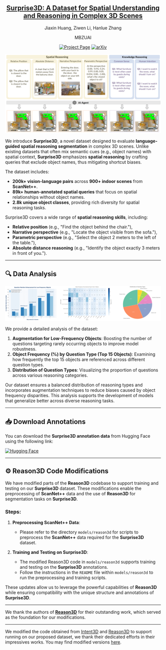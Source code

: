 
<div align='center'>

<h2><a href="https://arxiv.org/abs/your_arxiv_id">Surprise3D: A Dataset for Spatial Understanding and Reasoning in Complex 3D Scenes</a></h2>
Jiaxin Huang, Ziwen Li, Hanlue Zhang
 
MBZUAI

[![Project Page](https://img.shields.io/badge/Project-Page-green)](https://mbzuai-liziwen.github.io/Surprise3D/)
[![arXiv](https://img.shields.io/badge/arXiv-Paper-red)](https://arxiv.org/abs/your_arxiv_id)

</div>

<p align="center">
    <img src="assets/task.png" alt="overview" width="800" />
</p>

We introduce **Surprise3D**, a novel dataset designed to evaluate **language-guided spatial reasoning segmentation** in complex 3D scenes. Unlike existing datasets that often mix semantic cues (e.g., object names) with spatial context, **Surprise3D** emphasizes **spatial reasoning** by crafting queries that exclude object names, thus mitigating shortcut biases.

The dataset includes:
- **200k+ vision-language pairs** across **900+ indoor scenes** from **ScanNet++**.
- **89k+ human-annotated spatial queries** that focus on spatial relationships without object names.
- **2.8k unique object classes**, providing rich diversity for spatial reasoning tasks.

Surprise3D covers a wide range of **spatial reasoning skills**, including:
- **Relative position** (e.g., "Find the object behind the chair."),
- **Narrative perspective** (e.g., "Locate the object visible from the sofa."),
- **Parametric perspective** (e.g., "Select the object 2 meters to the left of the table."),
- **Absolute distance reasoning** (e.g., "Identify the object exactly 3 meters in front of you.").

---
## 🔍 Data Analysis

<p align="center">
    <img src="assets/data_analysis.png" alt="Data Analysis" width="800" />
</p>

We provide a detailed analysis of the dataset:
1. **Augmentation for Low-Frequency Objects**: Boosting the number of questions targeting rarely occurring objects to improve model robustness.
2. **Object Frequency (%) by Question Type (Top 15 Objects)**: Examining how frequently the top 15 objects are referenced across different question types.
3. **Distribution of Question Types**: Visualizing the proportion of questions across various reasoning categories.

Our dataset ensures a balanced distribution of reasoning types and incorporates augmentation techniques to reduce biases caused by object frequency disparities. This analysis supports the development of models that generalize better across diverse reasoning tasks.

---

## 📥 Download Annotations

You can download the **Surprise3D annotation data** from Hugging Face using the following link:

[![Hugging Face](https://img.shields.io/badge/Hugging%20Face-Dataset-blue)](https://huggingface.co/datasets/hhllzz/surprise-3d)

---

## ⚙️ Reason3D Code Modifications

We have modified parts of the **Reason3D** codebase to support training and testing on our **Surprise3D** dataset. These modifications enable the preprocessing of **ScanNet++** data and the use of **Reason3D** for segmentation tasks on **Surprise3D**.

### Steps:
1. **Preprocessing ScanNet++ Data**:
   - Please refer to the directory `models/reason3d` for scripts to preprocess the **ScanNet++** data required for the **Surprise3D** dataset.

2. **Training and Testing on Surprise3D**:
   - The modified Reason3D code in `models/reason3d` supports training and testing on the **Surprise3D** annotations.
   - Follow the instructions in the `README` file within `models/reason3d` to run the preprocessing and training scripts.

These updates allow us to leverage the powerful capabilities of **Reason3D** while ensuring compatibility with the unique structure and annotations of **Surprise3D**.

---

We thank the authors of **[Reason3D](https://github.com/KuanchihHuang/Reason3D)** for their outstanding work, which served as the foundation for our modifications.

---

We modified the code obtained from [Intent3D](https://github.com/WeitaiKang/Intent3D) and [Reason3D](https://github.com/KuanchihHuang/Reason3D) to support running on our proposed dataset, we thank their dedicated efforts in their impressives works. You may find modified versions [here](./Models). 
